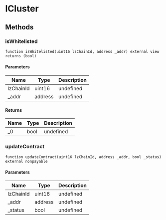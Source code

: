# ICluster









## Methods

### isWhitelisted

```solidity
function isWhitelisted(uint16 lzChainId, address _addr) external view returns (bool)
```





#### Parameters

| Name | Type | Description |
|---|---|---|
| lzChainId | uint16 | undefined |
| _addr | address | undefined |

#### Returns

| Name | Type | Description |
|---|---|---|
| _0 | bool | undefined |

### updateContract

```solidity
function updateContract(uint16 lzChainId, address _addr, bool _status) external nonpayable
```





#### Parameters

| Name | Type | Description |
|---|---|---|
| lzChainId | uint16 | undefined |
| _addr | address | undefined |
| _status | bool | undefined |




